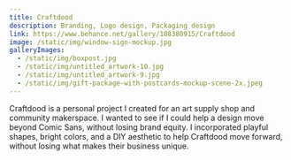 ```yaml
---
title: Craftdood
description: Branding, Logo design, Packaging design
link: https://www.behance.net/gallery/108380915/Craftdood
image: /static/img/window-sign-mockup.jpg
galleryImages:
  - /static/img/boxpost.jpg
  - /static/img/untitled_artwork-10.jpg
  - /static/img/untitled_artwork-9.jpg
  - /static/img/gift-package-with-postcards-mockup-scene-2x.jpeg
---
```



Craftdood is a personal project I created for an art supply shop and community makerspace. I wanted to see if I could help a design move beyond Comic Sans, without losing brand equity. I incorporated playful shapes, bright colors, and a DIY aesthetic to help Craftdood move forward, without losing what makes their business unique.
